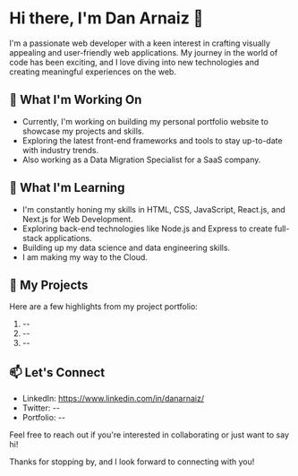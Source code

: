# Hi there, I'm Dan Arnaiz 👋

I'm a passionate web developer with a keen interest in crafting visually appealing and user-friendly web applications. My journey in the world of code has been exciting, and I love diving into new technologies and creating meaningful experiences on the web.

## 🔭 What I'm Working On

- Currently, I'm working on building my personal portfolio website to showcase my projects and skills.
- Exploring the latest front-end frameworks and tools to stay up-to-date with industry trends.
- Also working as a Data Migration Specialist for a SaaS company.

## 🌱 What I'm Learning

- I'm constantly honing my skills in HTML, CSS, JavaScript, React.js, and Next.js for Web Development.
- Exploring back-end technologies like Node.js and Express to create full-stack applications.
- Building up my data science and data engineering skills.
- I am making my way to the Cloud.

## 💼 My Projects

Here are a few highlights from my project portfolio:

1. --
2. --
3. --

## 📫 Let's Connect

- LinkedIn: https://www.linkedin.com/in/danarnaiz/
- Twitter: --
- Portfolio: --

Feel free to reach out if you're interested in collaborating or just want to say hi!

Thanks for stopping by, and I look forward to connecting with you!

